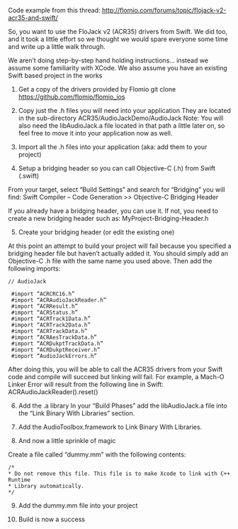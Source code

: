 Code example from this thread: http://flomio.com/forums/topic/flojack-v2-acr35-and-swift/


So, you want to use the FloJack v2 (ACR35) drivers from Swift. We did too, and it took a little effort so we thought we would spare everyone some time and write up a little walk through.

We aren’t doing step-by-step hand holding instructions… instead we assume some familiarity with XCode. We also assume you have an existing Swift based project in the works

1) Get a copy of the drivers provided by Flomio
git clone https://github.com/flomio/flomio_ios

2) Copy just the .h files you will need into your application
They are located in the sub-directory ACR35/AudioJackDemo/AudioJack
Note: You will also need the libAudioJack.a file located in that path a little later on, so feel free to move it into your application now as well.

3) Import all the .h files into your application (aka: add them to your project)

4) Setup a bridging header so you can call Objective-C (.h) from Swift (.swift)

From your target, select “Build Settings” and search for “Bridging” you will find:
Swift Compiler – Code Generation >> Objective-C Bridging Header

If you already have a bridging header, you can use it. If not, you need to create a new bridging header such as:
MyProject-Bridging-Header.h

5) Create your bridging header (or edit the existing one)

At this point an attempt to build your project will fail because you specified a bridging header file but haven’t actually added it. You should simply add an Objective-C .h file with the same name you used above. Then add the following imports:
```
// AudioJack

 #import “ACRCRC16.h”
 #import “ACRAudioJackReader.h”
 #import “ACRResult.h”
 #import “ACRStatus.h”
 #import “ACRTrack1Data.h”
 #import “ACRTrack2Data.h”
 #import “ACRTrackData.h”
 #import “ACRAesTrackData.h”
 #import “ACRDukptTrackData.h”
 #import “ACRDukptReceiver.h”
 #import “AudioJackErrors.h”
```
After doing this, you will be able to call the ACR35 drivers from your Swift code and compile will succeed but linking will fail. For example, a Mach-O Linker Error will result from the following line in Swift: ACRAudioJackReader().reset()

6) Add the .a library
In your “Build Phases” add the libAudioJack.a file into the “Link Binary With Libraries” section.

7) Add the AudioToolbox.framework to Link Binary With Libraries.

8) And now a little sprinkle of magic

Create a file called “dummy.mm” with the following contents:
```
/*
* Do not remove this file. This file is to make Xcode to link with C++ Runtime
* Library automatically.
*/
```
9) Add the dummy.mm file into your project

10) Build is now a success